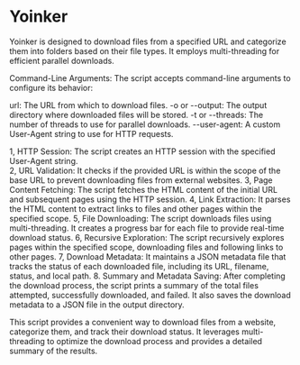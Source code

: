# Yoinker
Yoinker is designed to download files from a specified URL and categorize them into folders based on their file types. It employs multi-threading for efficient parallel downloads.

Command-Line Arguments: The script accepts command-line arguments to configure its behavior:

url: The URL from which to download files.
-o or --output: The output directory where downloaded files will be stored.
-t or --threads: The number of threads to use for parallel downloads.
--user-agent: A custom User-Agent string to use for HTTP requests.

1, HTTP Session: The script creates an HTTP session with the specified User-Agent string.<br>
2, URL Validation: It checks if the provided URL is within the scope of the base URL to prevent downloading files from external websites.
3, Page Content Fetching: The script fetches the HTML content of the initial URL and subsequent pages using the HTTP session.
4, Link Extraction: It parses the HTML content to extract links to files and other pages within the specified scope.
5, File Downloading: The script downloads files using multi-threading. It creates a progress bar for each file to provide real-time download status.
6, Recursive Exploration: The script recursively explores pages within the specified scope, downloading files and following links to other pages.
7, Download Metadata: It maintains a JSON metadata file that tracks the status of each downloaded file, including its URL, filename, status, and local path.
8. Summary and Metadata Saving: After completing the download process, the script prints a summary of the total files attempted, successfully downloaded, and failed. It also saves the download metadata to a JSON file in the output directory.

This script provides a convenient way to download files from a website, categorize them, and track their download status. It leverages multi-threading to optimize the download process and provides a detailed summary of the results.
